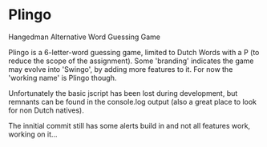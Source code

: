 # Plingo
Hangedman Alternative Word Guessing Game

Plingo is a 6-letter-word guessing game, limited to Dutch Words with a P (to reduce the scope of the assignment).
Some 'branding' indicates the game may evolve into 'Swingo', by adding more features to it. For now the
'working name' is Plingo though.

Unfortunately the basic jscript has been lost during development, but remnants can be found in the console.log
output (also a great place to look for non Dutch natives). 

The innitial commit still has some alerts build in and not all features work, working on it...

